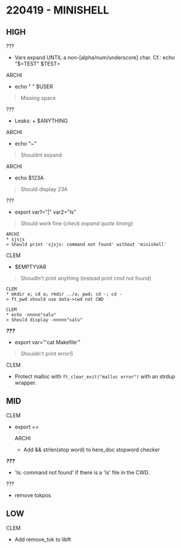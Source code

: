 #  220419 - MINISHELL

##  HIGH

???
* Vars expand UNTIL a non-[alpha/num/underscore] char. Cf.: echo "$=TEST" $TEST=

ARCHI
* echo " " $USER
> Missing space

???
* Leaks: <space> + $ANYTHING

ARCHI
* echo "~"
> Shouldnt expand

ARCHI
* echo $123A
> Should display 23A

???
* export var1="|" var2="ls"
> Should work fine (*check expand quote timing*)

    ARCHI
    * sjsjs
    > Should print 'sjsjs: command not found' without 'minishell'

CLEM
* $EMPTYVAR
> Shoudln't print anything (instead print cmd not found)

    CLEM
    * mkdir a; cd a; rmdir ../a; pwd; cd -; cd -
    > ft_pwd should use data->cwd not CWD

    CLEM
    * echo -nnnnn"salu"
    > Should display -nnnnn"salu"

***???***
* export var="'cat Makefile'"
> Shouldn't print errorS

CLEM
* Protect malloc with `ft_clear_exit("malloc error")` with an strdup wrapper.

##  MID

CLEM
- export +=

    ARCHI
    - Add && strlen(stop word) to here_doc stopword checker

***???***
- 'ls: command not found' if there is a 'ls' file in the CWD.

???
- remove tokpos


##  LOW
CLEM
- Add remove_tok to libft

